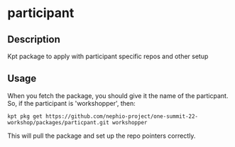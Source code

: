 # participant

## Description
Kpt package to apply with participant specific repos and other setup

## Usage

When you fetch the package, you should give it the name of the particpant. So,
if the participant is 'workshopper', then:

`kpt pkg get https://github.com/nephio-project/one-summit-22-workshop/packages/particpant.git workshopper`

This will pull the package and set up the repo pointers correctly.

